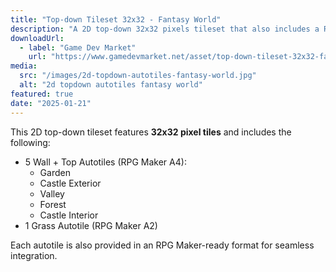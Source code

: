```yaml
---
title: "Top-down Tileset 32x32 - Fantasy World"
description: "A 2D top-down 32x32 pixels tileset that also includes a RPG Maker-ready format of each autotile."
downloadUrl:
  - label: "Game Dev Market"
    url: "https://www.gamedevmarket.net/asset/top-down-tileset-32x32-fantasy-world"
media:
  src: "/images/2d-topdown-autotiles-fantasy-world.jpg"
  alt: "2d topdown autotiles fantasy world"
featured: true
date: "2025-01-21"
---
```


This 2D top-down tileset features **32x32 pixel tiles** and includes the following:

- 5 Wall + Top Autotiles (RPG Maker A4):
  - Garden
  - Castle Exterior
  - Valley
  - Forest
  - Castle Interior
- 1 Grass Autotile (RPG Maker A2)

Each autotile is also provided in an RPG Maker-ready format for seamless integration.